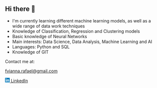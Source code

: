 ## Hi there 👋
- I'm currently learning different machine learning models, as well as a wide range of data work techniques
- Knowledge of Classification, Regression and Clustering models
- Basic knowledge of Neural Networks
- Main interests: Data Science, Data Analysis, Machine Learning and AI
- Languages: Python and SQL 
- Knowledge of GIT

Contact me at:

fvianna.rafael@gmail.com

<a href="#"><img src="/linkedin-logo-3.png" width="15">[ LinkedIn](https://www.linkedin.com/in/rafael-filardo-vianna/)


<!--
**rfvianna/rfvianna** is a ✨ _special_ ✨ repository because its `README.md` (this file) appears on your GitHub profile.

Here are some ideas to get you started:

- 🔭 I’m currently working on ...
- 🌱 I’m currently learning ...
- 👯 I’m looking to collaborate on ...
- 🤔 I’m looking for help with ...
- 💬 Ask me about ...
- 📫 How to reach me: ...
-->
